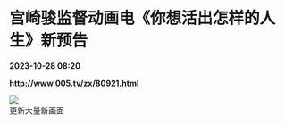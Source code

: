 # 宫崎骏监督动画电《你想活出怎样的人生》新预告

**2023-10-28 08:20**

**http://www.005.tv/zx/80921.html**

![](http://www.005.tv/uploads/pic/2023/10/1698478966220.png)  
更新大量新画面